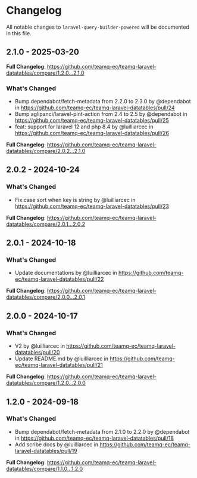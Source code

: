 # Changelog

All notable changes to `laravel-query-builder-powered` will be documented in this file.

## 2.1.0 - 2025-03-20

**Full Changelog**: https://github.com/teamq-ec/teamq-laravel-datatables/compare/1.2.0...2.1.0

### What's Changed

* Bump dependabot/fetch-metadata from 2.2.0 to 2.3.0 by @dependabot in https://github.com/teamq-ec/teamq-laravel-datatables/pull/24
* Bump aglipanci/laravel-pint-action from 2.4 to 2.5 by @dependabot in https://github.com/teamq-ec/teamq-laravel-datatables/pull/25
* feat: support for laravel 12 and php 8.4 by @luilliarcec in https://github.com/teamq-ec/teamq-laravel-datatables/pull/26

**Full Changelog**: https://github.com/teamq-ec/teamq-laravel-datatables/compare/2.0.2...2.1.0

## 2.0.2 - 2024-10-24

### What's Changed

* Fix case sort when key is string by @luilliarcec in https://github.com/teamq-ec/teamq-laravel-datatables/pull/23

**Full Changelog**: https://github.com/teamq-ec/teamq-laravel-datatables/compare/2.0.1...2.0.2

## 2.0.1 - 2024-10-18

### What's Changed

* Update documentations by @luilliarcec in https://github.com/teamq-ec/teamq-laravel-datatables/pull/22

**Full Changelog**: https://github.com/teamq-ec/teamq-laravel-datatables/compare/2.0.0...2.0.1

## 2.0.0 - 2024-10-17

### What's Changed

* V2 by @luilliarcec in https://github.com/teamq-ec/teamq-laravel-datatables/pull/20
* Update README.md by @luilliarcec in https://github.com/teamq-ec/teamq-laravel-datatables/pull/21

**Full Changelog**: https://github.com/teamq-ec/teamq-laravel-datatables/compare/1.2.0...2.0.0

## 1.2.0 - 2024-09-18

### What's Changed

* Bump dependabot/fetch-metadata from 2.1.0 to 2.2.0 by @dependabot in https://github.com/teamq-ec/teamq-laravel-datatables/pull/18
* Add scribe docs by @luilliarcec in https://github.com/teamq-ec/teamq-laravel-datatables/pull/19

**Full Changelog**: https://github.com/teamq-ec/teamq-laravel-datatables/compare/1.1.0...1.2.0
